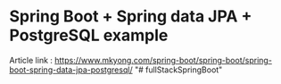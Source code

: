 # Spring Boot + Spring data JPA + PostgreSQL example

Article link : https://www.mkyong.com/spring-boot/spring-boot/spring-boot-spring-data-jpa-postgresql/
"# fullStackSpringBoot" 
